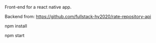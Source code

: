 Front-end for a react native app.

Backend from: https://github.com/fullstack-hy2020/rate-repository-api

npm install

npm start
